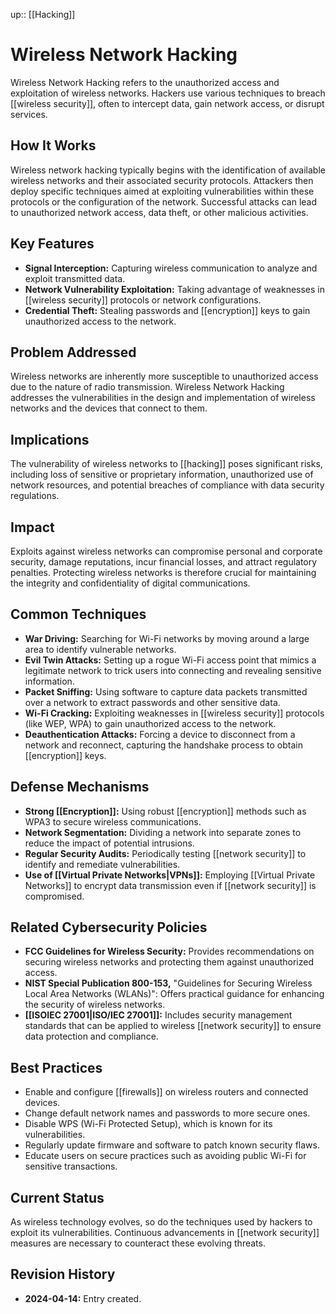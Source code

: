 up:: [[Hacking]]
# Wireless Network Hacking

Wireless Network Hacking refers to the unauthorized access and exploitation of wireless networks. Hackers use various techniques to breach [[wireless security]], often to intercept data, gain network access, or disrupt services.

## How It Works

Wireless network hacking typically begins with the identification of available wireless networks and their associated security protocols. Attackers then deploy specific techniques aimed at exploiting vulnerabilities within these protocols or the configuration of the network. Successful attacks can lead to unauthorized network access, data theft, or other malicious activities.

## Key Features

- **Signal Interception:** Capturing wireless communication to analyze and exploit transmitted data.
- **Network Vulnerability Exploitation:** Taking advantage of weaknesses in [[wireless security]] protocols or network configurations.
- **Credential Theft:** Stealing passwords and [[encryption]] keys to gain unauthorized access to the network.

## Problem Addressed

Wireless networks are inherently more susceptible to unauthorized access due to the nature of radio transmission. Wireless Network Hacking addresses the vulnerabilities in the design and implementation of wireless networks and the devices that connect to them.

## Implications

The vulnerability of wireless networks to [[hacking]] poses significant risks, including loss of sensitive or proprietary information, unauthorized use of network resources, and potential breaches of compliance with data security regulations.

## Impact

Exploits against wireless networks can compromise personal and corporate security, damage reputations, incur financial losses, and attract regulatory penalties. Protecting wireless networks is therefore crucial for maintaining the integrity and confidentiality of digital communications.

## Common Techniques

- **War Driving:** Searching for Wi-Fi networks by moving around a large area to identify vulnerable networks.
- **Evil Twin Attacks:** Setting up a rogue Wi-Fi access point that mimics a legitimate network to trick users into connecting and revealing sensitive information.
- **Packet Sniffing:** Using software to capture data packets transmitted over a network to extract passwords and other sensitive data.
- **Wi-Fi Cracking:** Exploiting weaknesses in [[wireless security]] protocols (like WEP, WPA) to gain unauthorized access to the network.
- **Deauthentication Attacks:** Forcing a device to disconnect from a network and reconnect, capturing the handshake process to obtain [[encryption]] keys.

## Defense Mechanisms

- **Strong [[Encryption]]:** Using robust [[encryption]] methods such as WPA3 to secure wireless communications.
- **Network Segmentation:** Dividing a network into separate zones to reduce the impact of potential intrusions.
- **Regular Security Audits:** Periodically testing [[network security]] to identify and remediate vulnerabilities.
- **Use of [[Virtual Private Networks|VPNs]]:** Employing [[Virtual Private Networks]] to encrypt data transmission even if [[network security]] is compromised.

## Related Cybersecurity Policies

- **FCC Guidelines for Wireless Security:** Provides recommendations on securing wireless networks and protecting them against unauthorized access.
- **NIST Special Publication 800-153,** "Guidelines for Securing Wireless Local Area Networks (WLANs)": Offers practical guidance for enhancing the security of wireless networks.
- **[[ISOIEC 27001|ISO/IEC 27001]]:** Includes security management standards that can be applied to wireless [[network security]] to ensure data protection and compliance.

## Best Practices

- Enable and configure [[firewalls]] on wireless routers and connected devices.
- Change default network names and passwords to more secure ones.
- Disable WPS (Wi-Fi Protected Setup), which is known for its vulnerabilities.
- Regularly update firmware and software to patch known security flaws.
- Educate users on secure practices such as avoiding public Wi-Fi for sensitive transactions.

## Current Status

As wireless technology evolves, so do the techniques used by hackers to exploit its vulnerabilities. Continuous advancements in [[network security]] measures are necessary to counteract these evolving threats.

## Revision History

- **2024-04-14:** Entry created.